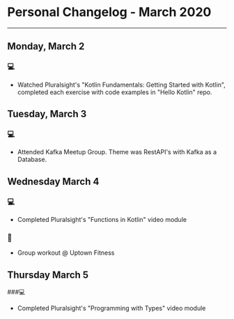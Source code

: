 # Personal Changelog - March 2020

----
## Monday, March 2

### :computer:
* Watched Pluralsight's "Kotlin Fundamentals: Getting Started with Kotlin", completed each exercise with code examples in "Hello Kotlin" repo.
 
## Tuesday, March 3

### :computer:
* Attended Kafka Meetup Group.  Theme was RestAPI's with Kafka as a Database.

## Wednesday March 4
### :computer:
* Completed Pluralsight's "Functions in Kotlin" video module

### :triumph:
* Group workout @ Uptown Fitness

## Thursday March 5

###:computer:
* Completed Pluralsight's "Programming with Types" video module


